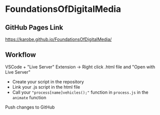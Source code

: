 # FoundationsOfDigitalMedia

## GitHub Pages Link
https://karobe.github.io/FoundationsOfDigitalMedia/

## Workflow

VSCode + "Live Server" Extension -> Right click .html file and "Open with Live Server"

+ Create your script in the repository
+ Link your .js script in the html file
+ Call your ```"process[name]vehicles();"``` function in `process.js` in the `animate` function

Push changes to GitHub
